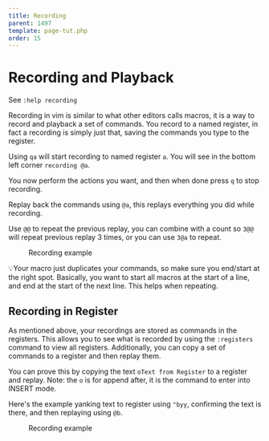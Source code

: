 ```yaml
---
title: Recording
parent: 1497
template: page-tut.php
order: 15
---
```


# Recording and Playback

<span class="sidenote">See `:help recording`</span>

Recording in vim is similar to what other editors calls macros, it is a way to record and playback a set of commands. You record to a named register, in fact a recording is simply just that, saving the commands you type to the register.

Using `qa` will start recording to named register `a`. You will see in the bottom left corner `recording @a`.

You now perform the actions you want, and then when done press `q` to stop recording.

Replay back the commands using `@a`, this replays everything you did while recording.

Use `@@` to repeat the previous replay, you can combine with a count so `3@@` will repeat previous replay 3 times, or you can use `3@a` to repeat.

<figure><asciinema-player src="/a/casts/vim/recording.cast" font-size="large" cols="58" rows="15"></asciinema-player><figcaption>Recording example</figcaption></figure>

<span class="tip">💡</span>Your macro just duplicates your commands, so make sure you end/start at the right spot. Basically, you want to start all macros at the start of a line, and end at the start of the next line. This helps when repeating.


## Recording in Register

As mentioned above, your recordings are stored as commands in the registers. This allows you to see what is recorded by using the `:registers` command to view all registers. Additionally, you can copy a set of commands to a register and then replay them.

You can prove this by copying the text `oText from Register` to a register and replay. Note: the `o` is for append after, it is the command to enter into INSERT mode.

Here's the example yanking text to register using `"byy`, confirming the text is there, and then replaying using `@b`.

<figure><asciinema-player src="/a/casts/vim/recording2.cast" font-size="large" cols="58" rows="15"></asciinema-player><figcaption>Recording example</figcaption></figure>

